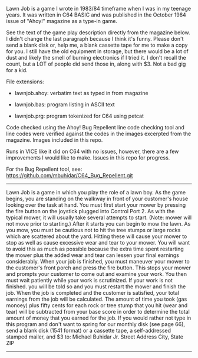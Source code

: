 Lawn Job is a game I wrote in 1983/84 timeframe 
when I was in my teenage years.  It was written in
C64 BASIC and was published in the October 1984
issue of "Ahoy!" magazine as a type-in game.  

See the text of the game play description directly 
from the magazine below.  I didn't change the last 
paragraph because I think it's funny.  Please
don't send a blank disk or, help me, a blank
cassette tape for me to make a copy for you.  I still
have the old equipment in storage, but there would
be a lot of dust and likely the smell of burning
electronics if I tried it.  I don't recall the count, 
but a LOT of people did send those in, along with $3.
Not a bad gig for a kid.

File extensions:

- lawnjob.ahoy: verbatim text as typed in from magazine

- lawnjob.bas:  program listing in ASCII text

- lawnjob.prg:  program tokenized for C64 using petcat

Code checked using the Ahoy! Bug Repellent line
code checking tool and line codes were verified
against the codes in the images excerpted from 
the magazine.  Images included in this repo.

Runs in VICE like it did on C64 with no issues,
however, there are a few improvements I would like
to make.  Issues in this repo for progress.

For the Bug Repellent tool, see:
https://github.com/mbuhidar/C64_Bug_Repellent.git


******************************************************
Lawn Job is a game in which you play the
role of a lawn boy. As the game begins,
you are standing on the walkway in front
of your customer's house looking over the
task at hand. You must first start your mower by
pressing the fire button on the joystick plugged into
Control Port 2. As with the typical mower, it will
usually take several attempts to start. (Note: mower
will not move prior to starting.) After it starts you
can begin to mow the lawn.
As you mow, you must be cautious not to hit the
tree stumps or large rocks which are scattered about
the yard. Hitting these will cause your mower to
stop as well as cause excessive wear and tear to your
mower. You will want to avoid this as much as possible 
because the extra time spent restarting the
mower plus the added wear and tear can lessen your
final earnings considerably.
When your job is finished, you must maneuver
your mower to the customer's front porch and press
the fire button. This stops your mower and prompts
your customer to come out and examine your work.
You then must wait patiently while your work is
scrutinized. If your work is not finished. you will be
told so and you must restart the mower and finish
the job.
When the job is completed and the customer is
satisfied, your total earnings from the job will be
calculated. The amount of time you took (gas monoey)
plus fifty cents for each rock or tree stump that
you hit (wear and tear) will be subtracted from your
base score in order to determine the total amount of
money that you earned for the job.
If you would rather not type in this program and
don't want to spring for our monthly disk (see page
66), send a blank disk (1541 format) or a cassette
tape, a self-addressed stamped mailer, and $3 to:
Michael Buhidar Jr.
Street Address
City, State ZIP
******************************************************

